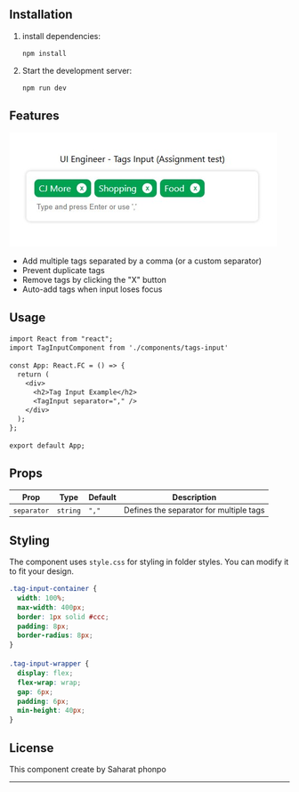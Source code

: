 ## Installation

1. install dependencies:
   ```sh
   npm install
   ```
2. Start the development server:
   ```sh
   npm run dev
   ```

## Features

![Alt text](./component-preview.jpg)

- Add multiple tags separated by a comma (or a custom separator)
- Prevent duplicate tags
- Remove tags by clicking the "X" button
- Auto-add tags when input loses focus

## Usage

```tsx
import React from "react";
import TagInputComponent from './components/tags-input'

const App: React.FC = () => {
  return (
    <div>
      <h2>Tag Input Example</h2>
      <TagInput separator="," />
    </div>
  );
};

export default App;
```

## Props

| Prop        | Type     | Default | Description                             |
| ----------- | -------- | ------- | --------------------------------------- |
| `separator` | `string` | `","`   | Defines the separator for multiple tags |

## Styling

The component uses `style.css` for styling in folder styles. You can modify it to fit your design.

```css
.tag-input-container {
  width: 100%;
  max-width: 400px;
  border: 1px solid #ccc;
  padding: 8px;
  border-radius: 8px;
}

.tag-input-wrapper {
  display: flex;
  flex-wrap: wrap;
  gap: 6px;
  padding: 6px;
  min-height: 40px;
}
```

## License

This component create by Saharat phonpo

---


